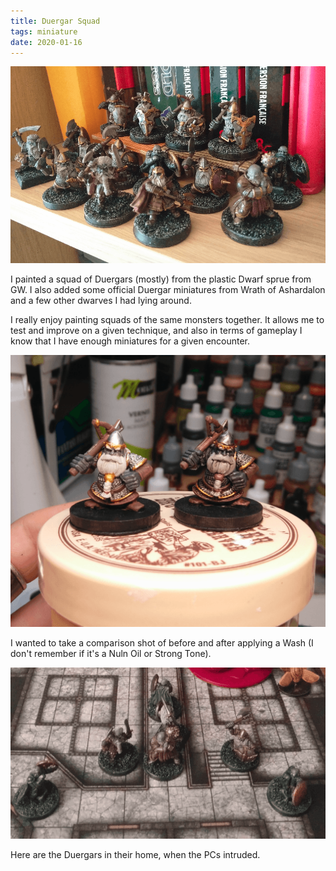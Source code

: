 ```yaml
---
title: Duergar Squad
tags: miniature
date: 2020-01-16
---
```


![image-20200730013332534](image-20200730013332534.png)

I painted a squad of Duergars (mostly) from the plastic Dwarf sprue from GW. I also added some official Duergar miniatures from Wrath of Ashardalon and a few other dwarves I had lying around.

I really enjoy painting squads of the same monsters together. It allows me to test and improve on a given technique, and also in terms of gameplay I know that I have enough miniatures for a given encounter.

![image-20200722123921586](image-20200722123921586.png)

I wanted to take a comparison shot of before and after applying a Wash (I don't remember if it's a Nuln Oil or Strong Tone).

![image-20200722144145639](image-20200722144145639.png)

Here are the Duergars in their home, when the PCs intruded.